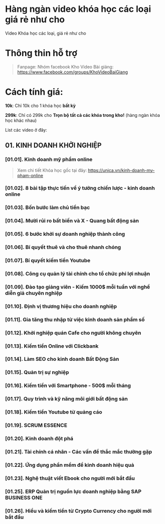# Hàng ngàn video khóa học các loại giá rẻ như cho
Video Khóa học các loại, giá rẻ như cho

# Thông thin hỗ trợ
> Fanpage: 
> Nhóm facebook Kho Video Bài giảng: https://www.facebook.com/groups/KhoVideoBaiGiang

# Cách tính giá:

**10k**: Chỉ 10k cho 1 khóa học **bất kỳ**

**299k**: Chỉ có 299k cho **Trọn bộ tất cả các khóa trong kho!** (hàng ngàn khóa học khác nhau)

List các video ở đây:

## 01. KINH DOANH KHỞI NGHIỆP


###  [01.01]. Kinh doanh mỹ phẩm online
  > Xem chi tiết Khóa học gốc tại đây: https://unica.vn/kinh-doanh-my-pham-online

###  [01.02]. 8 bài tập thực tiến về ý tưởng chiến lược - kinh doanh online
###  [01.03]. Bốn bước làm chủ tiền bạc
###  [01.04]. Mười rủi ro bất biến và X - Quang bất động sản
###  [01.05]. 6 bước khởi sự doanh nghiệp thành công
###  [01.06]. Bí quyết thuê và cho thuê nhanh chóng
###  [01.07]. Bí quyết kiếm tiền Youtube
###  [01.08]. Công cụ quản lý tài chính cho tổ chức phi lợi nhuận
###  [01.09]. Đào tạo giảng viên - Kiếm 1000$ mỗi tuần với nghề diễn giả chuyên nghiệp
###  [01.10]. Định vị thương hiệu cho doanh nghiệp
###  [01.11]. Gia tăng thu nhập từ việc kinh doanh sản phẩm số
###  [01.12]. Khởi nghiệp quán Cafe cho người không chuyên
###  [01.13]. Kiếm tiền Online với Clickbank
###  [01.14]. Làm SEO cho kinh doanh Bất Động Sản
###  [01.15]. Quản trị sự nghiệp
###  [01.16]. Kiếm tiền với Smartphone - 500$ mỗi tháng
###  [01.17]. Quy trình và kỹ năng môi giới bất động sản
###  [01.18]. Kiếm tiền Youtube từ quảng cáo
###  [01.19]. SCRUM ESSENCE
###  [01.20]. Kinh doanh đột phá
###  [01.21]. Tài chính cá nhân - Các vấn đề thắc mắc thường gặp
###  [01.22]. Ứng dụng phần mềm để kinh doanh hiệu quả
###  [01.23]. Nghệ thuật viết Ebook cho người mới bắt đầu
###  [01.25]. ERP Quản trị nguồn lực doanh nghiệp bằng SAP BUSINESS ONE
###  [01.26]. Hiểu và kiếm tiền từ Crypto Currency cho người mới bắt đầu
